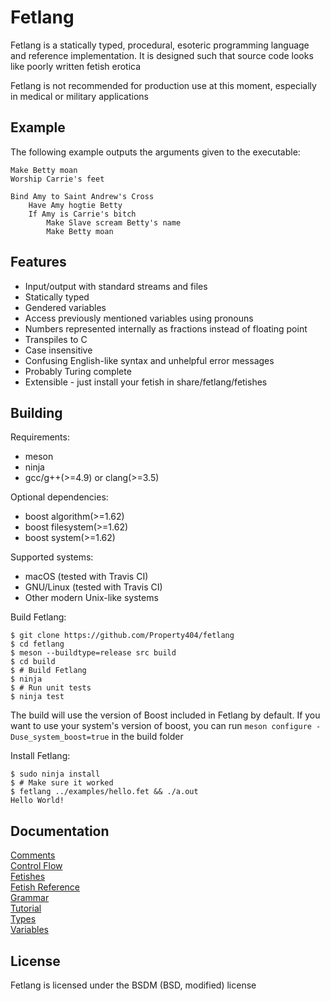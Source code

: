 # Fetlang
Fetlang is a statically typed, procedural, esoteric programming language and
reference implementation. It is designed such that source code looks like
poorly written fetish erotica  

Fetlang is not recommended for production use at this moment, especially in
medical or military applications

## Example
The following example outputs the arguments given to the executable:

    Make Betty moan
    Worship Carrie's feet
    
    Bind Amy to Saint Andrew's Cross
        Have Amy hogtie Betty
        If Amy is Carrie's bitch
            Make Slave scream Betty's name
            Make Betty moan


## Features
* Input/output with standard streams and files
* Statically typed
* Gendered variables
* Access previously mentioned variables using pronouns
* Numbers represented internally as fractions instead of floating point
* Transpiles to C
* Case insensitive
* Confusing English-like syntax and unhelpful error messages
* Probably Turing complete
* Extensible - just install your fetish in share/fetlang/fetishes

## Building
Requirements:
* meson
* ninja
* gcc/g++(>=4.9) or clang(>=3.5)  

Optional dependencies:
* boost algorithm(>=1.62)
* boost filesystem(>=1.62)
* boost system(>=1.62)

Supported systems:  
* macOS (tested with Travis CI)
* GNU/Linux (tested with Travis CI)
* Other modern Unix-like systems

Build Fetlang:  
```shell
$ git clone https://github.com/Property404/fetlang
$ cd fetlang
$ meson --buildtype=release src build
$ cd build
$ # Build Fetlang
$ ninja
$ # Run unit tests
$ ninja test
```

The build will use the version of Boost included in Fetlang by default. If you
want to use your system's version of boost, you can run
`meson configure -Duse_system_boost=true` in the build folder

Install Fetlang:  
```shell
$ sudo ninja install
$ # Make sure it worked
$ fetlang ../examples/hello.fet && ./a.out
Hello World!
```

## Documentation
[Comments](docs/comments.md)  
[Control Flow](docs/control%20flow.md)  
[Fetishes](docs/fetishes.md)  
[Fetish Reference](docs/reference.md)  
[Grammar](docs/grammar.md)  
[Tutorial](docs/tutorial.md)  
[Types](docs/types.md)  
[Variables](docs/variables.md)  

## License
Fetlang is licensed under the BSDM (BSD, modified) license

